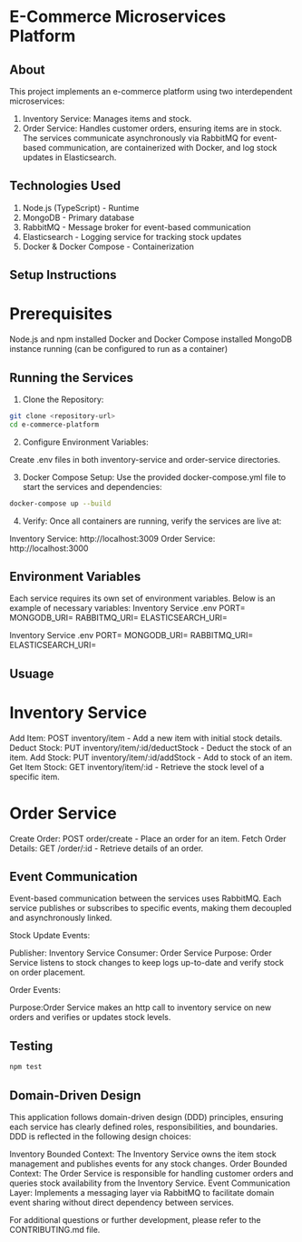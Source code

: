 # E-Commerce Microservices Platform

## About

This project implements an e-commerce platform using two interdependent microservices:

1. Inventory Service: Manages items and stock.
2. Order Service: Handles customer orders, ensuring items are in stock.
The services communicate asynchronously via RabbitMQ for event-based communication, are containerized with Docker, and log stock updates in Elasticsearch.

## Technologies Used

1. Node.js (TypeScript) - Runtime
2. MongoDB - Primary database
3. RabbitMQ - Message broker for event-based communication
4. Elasticsearch - Logging service for tracking stock updates
5. Docker & Docker Compose - Containerization

## Setup Instructions

# Prerequisites

Node.js and npm installed
Docker and Docker Compose installed
MongoDB instance running (can be configured to run as a container)

## Running the Services

1. Clone the Repository:

```bash
git clone <repository-url>
cd e-commerce-platform
```

2. Configure Environment Variables:

Create .env files in both inventory-service and order-service directories.

3. Docker Compose Setup: Use the provided docker-compose.yml file to start the services and dependencies:

```bash
docker-compose up --build
```

4. Verify: Once all containers are running, verify the services are live at:

Inventory Service: http://localhost:3009
Order Service: http://localhost:3000

## Environment Variables

Each service requires its own set of environment variables. Below is an example of necessary variables:
Inventory Service .env
PORT=
MONGODB_URI=
RABBITMQ_URI=
ELASTICSEARCH_URI=

Inventory Service .env
PORT=
MONGODB_URI=
RABBITMQ_URI=
ELASTICSEARCH_URI=

## Usuage
# Inventory Service

Add Item: POST inventory/item - Add a new item with initial stock details.
Deduct Stock: PUT inventory/item/:id/deductStock - Deduct the stock of an item.
Add Stock: PUT inventory/item/:id/addStock - Add to stock of an item.
Get Item Stock: GET inventory/item/:id - Retrieve the stock level of a specific item.

# Order Service

Create Order: POST order/create - Place an order for an item.
Fetch Order Details: GET /order/:id - Retrieve details of an order.

## Event Communication
Event-based communication between the services uses RabbitMQ. Each service publishes or subscribes to specific events, making them decoupled and asynchronously linked.

Stock Update Events:

Publisher: Inventory Service
Consumer: Order Service
Purpose: Order Service listens to stock changes to keep logs up-to-date and verify stock on order placement.

Order Events:

Purpose:Order Service makes an http call to inventory service on new orders and verifies or updates stock levels.

## Testing
```bash
npm test
```

## Domain-Driven Design
This application follows domain-driven design (DDD) principles, ensuring each service has clearly defined roles, responsibilities, and boundaries. DDD is reflected in the following design choices:

Inventory Bounded Context: The Inventory Service owns the item stock management and publishes events for any stock changes.
Order Bounded Context: The Order Service is responsible for handling customer orders and queries stock availability from the Inventory Service.
Event Communication Layer: Implements a messaging layer via RabbitMQ to facilitate domain event sharing without direct dependency between services.

For additional questions or further development, please refer to the CONTRIBUTING.md file.
